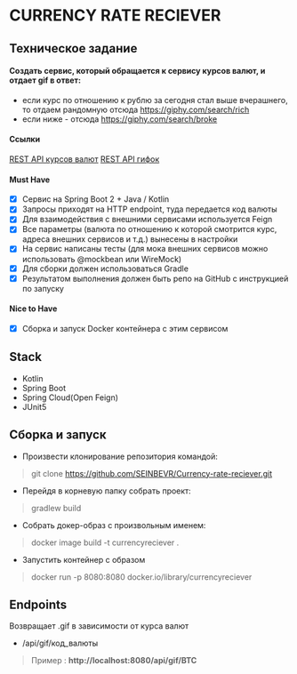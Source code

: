 # CURRENCY RATE RECIEVER
## Техническое задание
#### Создать сервис, который обращается к сервису курсов валют, и отдает gif в ответ:
* если курс по отношению к рублю за сегодня стал выше вчерашнего, то отдаем рандомную отсюда https://giphy.com/search/rich
* если ниже - отсюда https://giphy.com/search/broke
#### Ссылки
[REST API курсов валют](https://docs.openexchangerates.org/)
[REST API гифок](https://developers.giphy.com/docs/api#quick-start-guide)
#### Must Have
- [x] Сервис на Spring Boot 2 + Java / Kotlin
- [x] Запросы приходят на HTTP endpoint, туда передается код валюты
- [x] Для взаимодействия с внешними сервисами используется Feign
- [x] Все параметры (валюта по отношению к которой смотрится курс, адреса внешних сервисов и т.д.) вынесены в настройки
- [x] На сервис написаны тесты (для мока внешних сервисов можно использовать @mockbean или WireMock)
- [x] Для сборки должен использоваться Gradle
- [x] Результатом выполнения должен быть репо на GitHub с инструкцией по запуску
#### Nice to Have
- [x] Сборка и запуск Docker контейнера с этим сервисом

## Stack
* Kotlin
* Spring Boot
* Spring Cloud(Open Feign)
* JUnit5

## Сборка и запуск
* Произвести клонирование репозитория командой:
> git clone https://github.com/SEINBEVR/Currency-rate-reciever.git
* Перейдя в корневую папку собрать проект:
> gradlew build
* Собрать докер-образ с произвольным именем:
> docker image build -t currencyreciever .
* Запустить контейнер с образом
> docker run -p 8080:8080 docker.io/library/currencyreciever 

## Endpoints
Возвращает .gif в зависимости от курса валют
* /api/gif/код_валюты
> Пример : **http://localhost:8080/api/gif/BTC**

